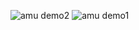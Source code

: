 
![amu demo2](https://github.com/user-attachments/assets/aff6ed40-5c2f-4427-94e2-a88a82f9d82e)
![amu demo1](https://github.com/user-attachments/assets/9c341a0e-9cdd-4774-a1f3-1d46df9d45e7)
